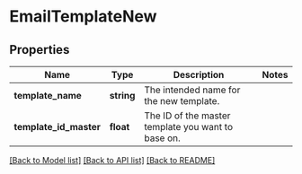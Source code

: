 # EmailTemplateNew

## Properties
Name | Type | Description | Notes
------------ | ------------- | ------------- | -------------
**template_name** | **string** | The intended name for the new template. | 
**template_id_master** | **float** | The ID of the master template you want to base on. | 

[[Back to Model list]](../../README.md#documentation-for-models) [[Back to API list]](../../README.md#documentation-for-api-endpoints) [[Back to README]](../../README.md)

